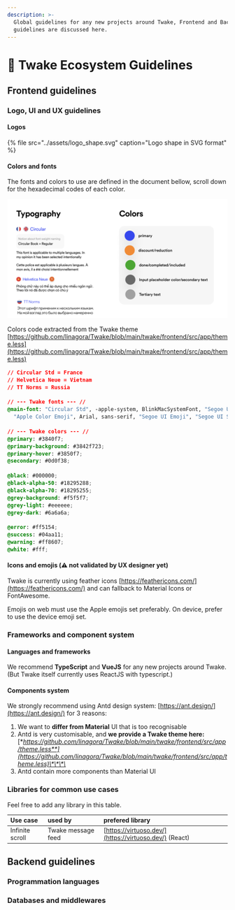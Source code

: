 ```yaml
---
description: >-
  Global guidelines for any new projects around Twake, Frontend and Backend
  guidelines are discussed here.
---
```


# 🎨 Twake Ecosystem Guidelines

## Frontend guidelines

### Logo, UI and UX guidelines

#### Logos

{% file src="../assets/logo\_shape.svg" caption="Logo shape in SVG format" %}

#### Colors and fonts

The fonts and colors to use are defined in the document bellow, scroll down for the hexadecimal codes of each color.

![](../assets/screenshot-2021-03-31-at-14.51.23.png)

Colors code extracted from the Twake theme [https://github.com/linagora/Twake/blob/main/twake/frontend/src/app/theme.less](https://github.com/linagora/Twake/blob/main/twake/frontend/src/app/theme.less)

```css
// Circular Std = France
// Helvetica Neue = Vietnam
// TT Norms = Russia

// --- Twake fonts --- //
@main-font: "Circular Std", -apple-system, BlinkMacSystemFont, "Segoe UI", "Helvetica Neue",
  "Apple Color Emoji", Arial, sans-serif, "Segoe UI Emoji", "Segoe UI Symbol";

// --- Twake colors --- //
@primary: #3840f7;
@primary-background: #3842f723;
@primary-hover: #3850f7;
@secondary: #0d0f38;

@black: #000000;
@black-alpha-50: #18295288;
@black-alpha-70: #18295255;
@grey-background: #f5f5f7;
@grey-light: #eeeeee;
@grey-dark: #6a6a6a;

@error: #ff5154;
@success: #04aa11;
@warning: #ff8607;
@white: #fff;
```

#### Icons and emojis \(⚠️ not validated by UX designer yet\)

Twake is currently using feather icons [https://feathericons.com/](https://feathericons.com/) and can fallback to Material Icons or FontAwesome.

Emojis on web must use the Apple emojis set preferably. On device, prefer to use the device emoji set.

### Frameworks and component system

#### Languages and frameworks

We recommend **TypeScript** and **VueJS** for any new projects around Twake. \(But Twake itself currently uses ReactJS with typescript.\)

#### **Components system**

We strongly recommend using Antd design system: [https://ant.design/](https://ant.design/) for 3 reasons:

1. We want to **differ from Material** UI that is too recognisable
2. Antd is very customisable, and **we provide a Twake theme here:** [**https://github.com/linagora/Twake/blob/main/twake/frontend/src/app/theme.less**](https://github.com/linagora/Twake/blob/main/twake/frontend/src/app/theme.less)\*\*\*\*
3. Antd contain more components than Material UI

### Libraries for common use cases

Feel free to add any library in this table.

| Use case        | used by            | prefered library                                         |
| :-------------- | :----------------- | :------------------------------------------------------- |
| Infinite scroll | Twake message feed | [https://virtuoso.dev/](https://virtuoso.dev/) \(React\) |

## Backend guidelines

### Programmation languages

### Databases and middlewares

